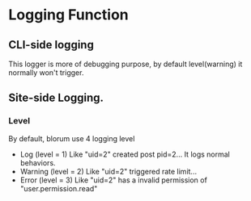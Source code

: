 # Logging Function

## CLI-side logging
This logger is more of debugging purpose, by default level(warning) it normally won't trigger.

## Site-side Logging.
### Level
By default, blorum use 4 logging level

- Log (level = 1)
Like "uid=2" created post pid=2... It logs normal behaviors.
- Warning (level = 2)
Like "uid=2" triggered rate limit... 
- Error (level = 3)
Like "uid=2" has a invalid permission of "user.permission.read"